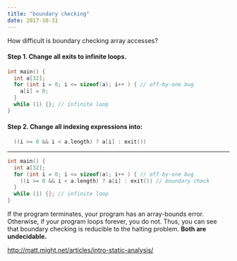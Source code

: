 ```yaml
---
title: "boundary checking"
date: 2017-10-31
---
```


How difficult is boundary checking array accesses?

#### Step 1. Change all exits to infinite loops.
```C
int main() { 
  int a[32];
  for (int i = 0; i <= sizeof(a); i++ ) { // off-by-one bug
    a[i] = 0;
  }
  while (1) {}; // infinite loop
}
```

#### Step 2. Change all indexing expressions into:

```C
  ((i >= 0 && i < a.length) ? a[i] : exit())
```
-----------------------------------------------

```C
int main() { 
  int a[32];
  for (int i = 0; i <= sizeof(a); i++ ) { // off-by-one bug
    ((i >= 0 && i < a.length) ? a[i] : exit()) // boundary check
  }
  while (1) {}; // infinite loop
}
```

If the program terminates, your program has an array-bounds error. Otherwise,
if your program loops forever, you do not. Thus, you can see that boundary
checking is reducible to the halting problem.  **Both are undecidable.**

http://matt.might.net/articles/intro-static-analysis/
